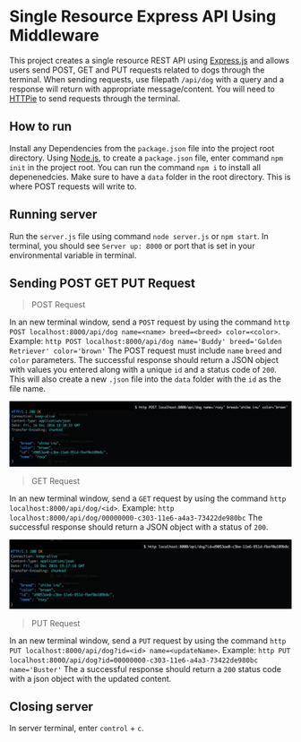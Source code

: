 # Single Resource Express API Using Middleware

This project creates a single resource REST API using [Express.js](http://expressjs.com/) and allows users send POST, GET and PUT requests related
to dogs through the terminal.
When sending requests, use filepath `/api/dog` with a query and a response will return with appropriate message/content.
You will need to [HTTPie](https://httpie.org/) to send requests through the terminal.

## How to run

Install any Dependencies from the `package.json` file into the project root
directory. Using [Node.js](https://nodejs.org/), to create a `package.json` file, enter command `npm init` in the project root.
You can run the command `npm i` to install all depenenedcies. Make sure to have a `data` folder in the root directory.
This is where POST requests will write to.

## Running server

Run the `server.js` file using command `node server.js` or `npm start`. In terminal, you should see `Server up: 8000` or
port that is set in your environmental variable in terminal.

## Sending POST GET PUT Request

>POST Request

In an new terminal window, send a `POST` request by using the command
`http POST localhost:8000/api/dog name=<name> breed=<breed> color=<color>`.
Example: `http POST localhost:8000/api/dog name='Buddy' breed='Golden Retriever' color='brown'`
The POST request must include `name` `breed` and `color` parameters.
The successful response should return a JSON object with values you entered along with a unique `id` and
a status code of `200`. This will also create a new `.json` file into the `data` folder with the `id`
as the file name.

![POST request screenshot](/assets/post-response-screenshot.png)

>GET Request

In an new terminal window, send a `GET` request by using the command `http localhost:8000/api/dog/<id>`.
Example: `http localhost:8000/api/dog/00000000-c303-11e6-a4a3-73422de980bc`
The successful response should return a JSON object with a status of `200`.

![GET request screenshot](/assets/get-response-screenshot.png)

>PUT Request

In an new terminal window, send a `PUT` request by using the command
`http PUT localhost:8000/api/dog?id=<id> name=<updateName>`.
Example: `http PUT localhost:8000/api/dog?id=00000000-c303-11e6-a4a3-73422de980bc name='Buster'`
The a successful response should return a `200` status code with a json object
with the updated content.


## Closing server

In server terminal, enter `control` + `c`.
